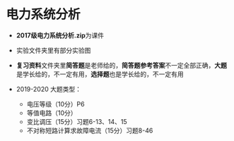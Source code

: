 # 电力系统分析

- **2017级电力系统分析.zip**为课件

- 实验文件夹里有部分实验图
- **复习资料**文件夹里**简答题**是老师给的，**简答题参考答案**不一定全部正确，**大题**是学长给的，不一定有用，**选择题**也是学长给的，不一定有用

- 2019-2020 大题类型：
  - 电压等级（10分）P6
  - 等值电路（10分）
  - 变比调压（15分）习题6-13、14、15
  - 不对称短路计算求故障电流（15分）习题8-46